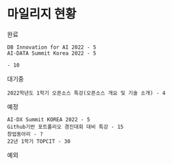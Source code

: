 # 마일리지 현황

완료
```
DB Innovation for AI 2022 - 5
AI·DATA Summit Korea 2022 - 5

- 10
```
대기중
```
2022학년도 1학기 오픈소스 특강(오픈소스 개요 및 기술 소개) - 4
```
예정
```
AI·DX Summit KOREA 2022 - 5
Github기반 포트폴리오 경진대회 대비 특강 - 15
창업동아리 - ?
22년 1학기 TOPCIT - 30
```
예외
```

```
